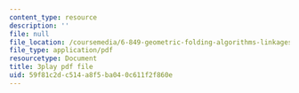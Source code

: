 ```yaml
---
content_type: resource
description: ''
file: null
file_location: /coursemedia/6-849-geometric-folding-algorithms-linkages-origami-polyhedra-fall-2012/59f81c2dc514a8f5ba040c611f2f860e_ShvQYLXCjos.pdf
file_type: application/pdf
resourcetype: Document
title: 3play pdf file
uid: 59f81c2d-c514-a8f5-ba04-0c611f2f860e
---
```

